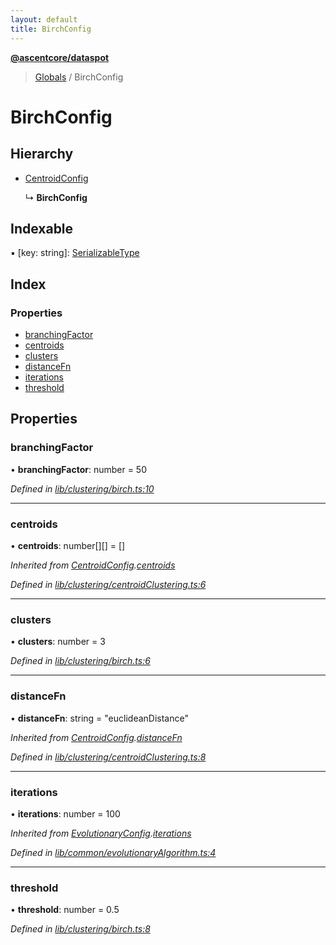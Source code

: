 ```yaml
---
layout: default
title: BirchConfig
---
```


**[@ascentcore/dataspot](../README.md)**

> [Globals](../globals.md) / BirchConfig

# BirchConfig

## Hierarchy

* [CentroidConfig](centroidconfig.md)

  ↳ **BirchConfig**

## Indexable

▪ [key: string]: [SerializableType](../globals.md#serializabletype)

## Index

### Properties

* [branchingFactor](birchconfig.md#branchingfactor)
* [centroids](birchconfig.md#centroids)
* [clusters](birchconfig.md#clusters)
* [distanceFn](birchconfig.md#distancefn)
* [iterations](birchconfig.md#iterations)
* [threshold](birchconfig.md#threshold)

## Properties

### branchingFactor

•  **branchingFactor**: number = 50

*Defined in [lib/clustering/birch.ts:10](https://github.com/ascentcore/dataspot/blob/8a56680/lib/clustering/birch.ts#L10)*

___

### centroids

•  **centroids**: number[][] = []

*Inherited from [CentroidConfig](centroidconfig.md).[centroids](centroidconfig.md#centroids)*

*Defined in [lib/clustering/centroidClustering.ts:6](https://github.com/ascentcore/dataspot/blob/8a56680/lib/clustering/centroidClustering.ts#L6)*

___

### clusters

•  **clusters**: number = 3

*Defined in [lib/clustering/birch.ts:6](https://github.com/ascentcore/dataspot/blob/8a56680/lib/clustering/birch.ts#L6)*

___

### distanceFn

•  **distanceFn**: string = "euclideanDistance"

*Inherited from [CentroidConfig](centroidconfig.md).[distanceFn](centroidconfig.md#distancefn)*

*Defined in [lib/clustering/centroidClustering.ts:8](https://github.com/ascentcore/dataspot/blob/8a56680/lib/clustering/centroidClustering.ts#L8)*

___

### iterations

•  **iterations**: number = 100

*Inherited from [EvolutionaryConfig](evolutionaryconfig.md).[iterations](evolutionaryconfig.md#iterations)*

*Defined in [lib/common/evolutionaryAlgorithm.ts:4](https://github.com/ascentcore/dataspot/blob/8a56680/lib/common/evolutionaryAlgorithm.ts#L4)*

___

### threshold

•  **threshold**: number = 0.5

*Defined in [lib/clustering/birch.ts:8](https://github.com/ascentcore/dataspot/blob/8a56680/lib/clustering/birch.ts#L8)*
